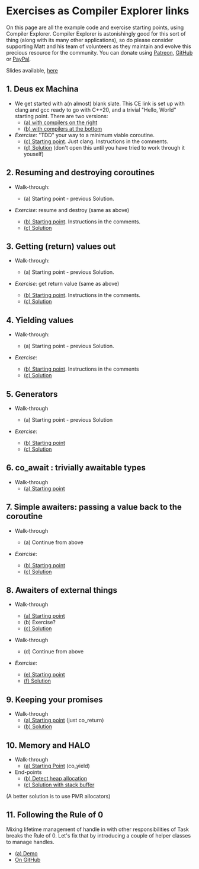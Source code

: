 # Exercises as Compiler Explorer links

On this page are all the example code and exercise starting points, using Compiler Explorer.
Compiler Explorer is astonishingly good for this sort of thing (along with its many other applications), 
    so do please consider supporting Matt and his team of volunteers as they maintain and evolve this precious resource for the community.
You can donate using [Patreon](https://www.patreon.com/bePatron?u=3691963), 
    [GitHub](https://github.com/sponsors/mattgodbolt) or
    [PayPal](https://www.paypal.com/cgi-bin/webscr?cmd=_donations&business=KQWQZ7GPY2GZ6&item_name=Compiler+Explorer+development&currency_code=USD&source=url).


Slides available, [here](https://www.dropbox.com/scl/fi/0c65x8o9nsmglrfbn4dy5/slides.pdf?rlkey=nd8pjv2c6qw940hhovdr41b17&dl=0)

## 1. Deus ex Machina

* We get started with a(n almost) blank slate. This CE link is set up with clang and gcc ready to go with C++20, and a trivial "Hello, World" starting point. There are two versions:
    * [(a) with compilers on the right](https://compiler-explorer.com/z/4nvf18oqh)
    * [(b) with compilers at the bottom](https://compiler-explorer.com/z/eb769TWWa)
* _Exercise_: "TDD" your way to a minimum viable coroutine.
   * [(c) Starting point](https://compiler-explorer.com/z/o9bhjxehh). Just clang. Instructions in the comments.
   * [(d) Solution](https://compiler-explorer.com/z/r4Pz1qdGG) (don't open this until you have tried to work through it youself)

## 2. Resuming and destroying coroutines

* Walk-through: 
   * (a) Starting point - previous Solution.

* _Exercise_: resume and destroy (same as above)
   * [(b) Starting point](https://compiler-explorer.com/z/4a3ooM9fj). Instructions in the comments.
   * [(c) Solution](https://compiler-explorer.com/z/4eEnff1oa)
 
## 3. Getting (return) values out

* Walk-through: 
   * (a) Starting point - previous Solution.

* _Exercise_: get return value (same as above)
   * [(b) Starting point](https://compiler-explorer.com/z/hxecP7bT5). Instructions in the comments.
   * [(c) Solution](https://compiler-explorer.com/z/33KbjGqMh)

## 4. Yielding values

* Walk-through:
   * (a) Starting point - previous Solution.

* _Exercise_: 
   * [(b) Starting point](https://compiler-explorer.com/z/rqKzPqGzM). Instructions in the comments
   * [(c) Solution](https://compiler-explorer.com/z/xzcnMo9Pv)

## 5. Generators

* Walk-through
    * (a) Starting point - previous Solution

* _Exercise_:
    * [(b) Starting point](https://compiler-explorer.com/z/1cE6ac7c8)
    * [(c) Solution](https://compiler-explorer.com/z/8TKbaMars)

## 6. co_await : trivially awaitable types

* Walk-through
    * [(a) Starting point](https://compiler-explorer.com/z/5vPq4K5Gq)

## 7. Simple awaiters: passing a value back to the coroutine

* Walk-through
    * (a) Continue from above

* _Exercise_:
    * [(b) Starting point](https://compiler-explorer.com/z/44hxch9q1)
    * [(c) Solution](https://compiler-explorer.com/z/3c89zWGq7)

## 8. Awaiters of external things

* Walk-through
    * [(a) Starting point](https://compiler-explorer.com/z/o6dn8j3Mn)
    * (b) Exercise?
    * [(c) Solution](https://compiler-explorer.com/z/1fG8f1zva)

* Walk-through
    * (d) Continue from above

* _Exercise_:
    * [(e) Starting point](https://compiler-explorer.com/z/cb8hqa4Te)
    * [(f) Solution](https://compiler-explorer.com/z/e1f9sz98K)

## 9. Keeping your promises

* Walk-through
    * [(a) Starting point](https://compiler-explorer.com/z/1cx3bcs13) (just co_return)
    * [(b) Solution](https://compiler-explorer.com/z/31MzT16zn)

## 10. Memory and HALO

* Walk-through
    * [(a) Starting Point](https://compiler-explorer.com/z/rWd8xz91W) (co_yield)
* End-points
  * [(b) Detect heap allocation](https://compiler-explorer.com/z/x5jfYne97)
  * [(c) Solution with stack buffer](https://compiler-explorer.com/z/69d9xYK3G)

(A better solution is to use PMR allocators)

## 11. Following the Rule of 0

Mixing lifetime management of handle in with other responsibilities of Task
    breaks the Rule of 0. Let's fix that by introducing a couple of helper classes to manage handles.

* [(a) Demo](https://compiler-explorer.com/z/fToM71PPe)
* [On GitHub](https://github.com/philsquared/understanding_cpp_coroutines/blob/main/corohandles.h)
